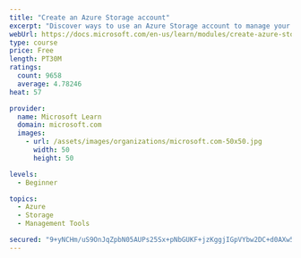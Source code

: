```yaml
---
title: "Create an Azure Storage account"
excerpt: "Discover ways to use an Azure Storage account to manage your data for billing, access, and storage location of your blobs, files, queues, and tables."
webUrl: https://docs.microsoft.com/en-us/learn/modules/create-azure-storage-account/
type: course
price: Free
length: PT30M
ratings:
  count: 9658
  average: 4.78246
heat: 57

provider:
  name: Microsoft Learn
  domain: microsoft.com
  images:
    - url: /assets/images/organizations/microsoft.com-50x50.jpg
      width: 50
      height: 50

levels:
  - Beginner

topics:
  - Azure
  - Storage
  - Management Tools

secured: "9+yNCHm/uS9OnJqZpbN05AUPs25Sx+pNbGUKF+jzKggjIGpVYbw2DC+d0AXw5js+uia5vEdNPwnKNA5AHxwjTheoNjesvwtlSJ5VBRw/rsZfNKr5JcMTQT5jO6qVdXcYNAodpfX2GF+UBTV93jtHSNqS1yKC3EAtxWIYBISvOnnmDGJz/7EV7wqPgKYwrcjQZZFusfakn/wDEtZO52F8ANq+q/dbdeMI/dZpxv3gQ/HuZ8X+mFjDCcDgEBtxgEC2uyjJobOG8SRhkX0h1Xz1oa6Cw+sHpEEr/2TpRiJQjvShE+JL0qjmTqlJ60CmGmnPeu7zv98iCGR4j8FP235hP5Snqj0lntQgTfJGx+freJxGp5ymk3IqCy4OJTJ2zFvVmogdJutunA+bFU3STjMS/jGyPKlsFTP2Xa4ornT2T3M=;yY1cAC2XltbtC18/RYGUcA=="
---
```


